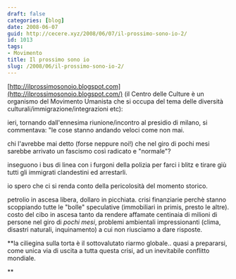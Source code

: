 ```yaml
---
draft: false
categories: [blog]
date: 2008-06-07
guid: http://cecere.xyz/2008/06/07/il-prossimo-sono-io-2/
id: 1013
tags:
- Movimento
title: Il prossimo sono io
slug: /2008/06/il-prossimo-sono-io-2/
---
```


[http://ilprossimosonoio.blogspot.com](http://ilprossimosonoio.blogspot.com/) (il Centro delle Culture è un organismo del Movimento Umanista che si occupa del tema delle diversità culturali/immigrazione/integrazioni etc):

ieri, tornando dall'ennesima riunione/incontro al presidio di milano, si commentava: "le cose stanno andando veloci come non mai.
  
chi l'avrebbe mai detto (forse neppure noi!) che nel giro di pochi mesi sarebbe arrivato un fascismo così radicato e "normale"?

inseguono i bus di linea con i furgoni della polizia per farci i blitz e tirare giù tutti gli immigrati clandestini ed arrestarli.
  
io spero che ci si renda conto della pericolosità del momento storico.
  
petrolio in ascesa libera, dollaro in picchiata. crisi finanziarie perchè stanno scoppiando tutte le "bolle" speculative (immobiliari in primis, presto le altre). costo del cibo in ascesa tanto da rendere affamate centinaia di milioni di persone nel giro di _pochi mesi_, problemi ambientali impressionanti (clima, disastri naturali, inquinamento) a cui non riusciamo a dare risposte.
  
**la ciliegina sulla torta è il sottovalutato riarmo globale.. quasi a prepararsi, come unica via di uscita a tutta questa crisi, ad un inevitabile conflitto mondiale.
  
**